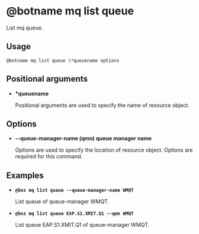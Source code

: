 # @botname mq list queue

List mq queue.

## Usage

`@botname mq list queue \*queuename options`

## Positional arguments

-   **\*queuename**

    Positional arguments are used to specify the name of resource object.


## Options

-   **--queue-manager-name \(qmn\) queue manager name**

    Options are used to specify the location of resource object. Options are required for this command.


## Examples

-   **`@bnz mq list queue --queue-manager-name WMQT`**

    List queue of queue-manager WMQT.

-   **`@bnz mq list queue EAP.S1.XMIT.Q1 --qmn WMQT`**

    List queue EAP.S1.XMIT.Q1 of queue-manager WMQT.


